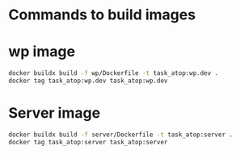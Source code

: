 # Commands to build images

# wp image
```bash
docker buildx build -f wp/Dockerfile -t task_atop:wp.dev .
docker tag task_atop:wp.dev task_atop:wp.dev
```

# Server image
```bash
docker buildx build -f server/Dockerfile -t task_atop:server .
docker tag task_atop:server task_atop:server
```